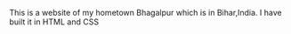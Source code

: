 This is a website of my hometown Bhagalpur which is in Bihar,India. I have built it  in HTML and CSS
